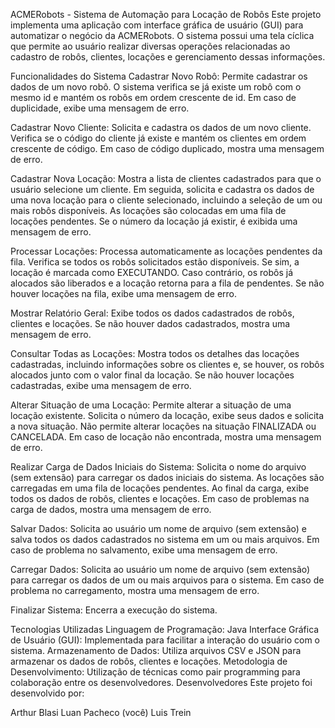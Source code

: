 ACMERobots - Sistema de Automação para Locação de Robôs
Este projeto implementa uma aplicação com interface gráfica de usuário (GUI) para automatizar o negócio da ACMERobots. O sistema possui uma tela cíclica que permite ao usuário realizar diversas operações relacionadas ao cadastro de robôs, clientes, locações e gerenciamento dessas informações.

Funcionalidades do Sistema
Cadastrar Novo Robô: Permite cadastrar os dados de um novo robô. O sistema verifica se já existe um robô com o mesmo id e mantém os robôs em ordem crescente de id. Em caso de duplicidade, exibe uma mensagem de erro.

Cadastrar Novo Cliente: Solicita e cadastra os dados de um novo cliente. Verifica se o código do cliente já existe e mantém os clientes em ordem crescente de código. Em caso de código duplicado, mostra uma mensagem de erro.

Cadastrar Nova Locação: Mostra a lista de clientes cadastrados para que o usuário selecione um cliente. Em seguida, solicita e cadastra os dados de uma nova locação para o cliente selecionado, incluindo a seleção de um ou mais robôs disponíveis. As locações são colocadas em uma fila de locações pendentes. Se o número da locação já existir, é exibida uma mensagem de erro.

Processar Locações: Processa automaticamente as locações pendentes da fila. Verifica se todos os robôs solicitados estão disponíveis. Se sim, a locação é marcada como EXECUTANDO. Caso contrário, os robôs já alocados são liberados e a locação retorna para a fila de pendentes. Se não houver locações na fila, exibe uma mensagem de erro.

Mostrar Relatório Geral: Exibe todos os dados cadastrados de robôs, clientes e locações. Se não houver dados cadastrados, mostra uma mensagem de erro.

Consultar Todas as Locações: Mostra todos os detalhes das locações cadastradas, incluindo informações sobre os clientes e, se houver, os robôs alocados junto com o valor final da locação. Se não houver locações cadastradas, exibe uma mensagem de erro.

Alterar Situação de uma Locação: Permite alterar a situação de uma locação existente. Solicita o número da locação, exibe seus dados e solicita a nova situação. Não permite alterar locações na situação FINALIZADA ou CANCELADA. Em caso de locação não encontrada, mostra uma mensagem de erro.

Realizar Carga de Dados Iniciais do Sistema: Solicita o nome do arquivo (sem extensão) para carregar os dados iniciais do sistema. As locações são carregadas em uma fila de locações pendentes. Ao final da carga, exibe todos os dados de robôs, clientes e locações. Em caso de problemas na carga de dados, mostra uma mensagem de erro.

Salvar Dados: Solicita ao usuário um nome de arquivo (sem extensão) e salva todos os dados cadastrados no sistema em um ou mais arquivos. Em caso de problema no salvamento, exibe uma mensagem de erro.

Carregar Dados: Solicita ao usuário um nome de arquivo (sem extensão) para carregar os dados de um ou mais arquivos para o sistema. Em caso de problema no carregamento, mostra uma mensagem de erro.

Finalizar Sistema: Encerra a execução do sistema.

Tecnologias Utilizadas
Linguagem de Programação: Java
Interface Gráfica de Usuário (GUI): Implementada para facilitar a interação do usuário com o sistema.
Armazenamento de Dados: Utiliza arquivos CSV e JSON para armazenar os dados de robôs, clientes e locações.
Metodologia de Desenvolvimento: Utilização de técnicas como pair programming para colaboração entre os desenvolvedores.
Desenvolvedores
Este projeto foi desenvolvido por:

Arthur Blasi
Luan Pacheco (você)
Luis Trein

